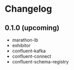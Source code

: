 # Changelog

## 0.1.0 (upcoming)

* marathon-lb
* exhibitor
* confluent-kafka
* confluent-connect
* confluent-schema-registry